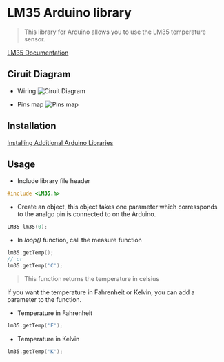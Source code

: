 # LM35 Arduino library

> This library for Arduino allows you to use the LM35 temperature sensor.

[LM35 Documentation](http://www.ti.com/lit/ds/symlink/lm35.pdf)

## Ciruit Diagram
+ Wiring
![Ciruit Diagram](https://github.com/Manghao/LM35/tree/master/schema/schema.png)

+ Pins map
![Pins map](https://github.com/Manghao/LM35/tree/master/schema/pins.png)

## Installation
[Installing Additional Arduino Libraries](https://www.arduino.cc/en/Guide/Libraries)

## Usage
+ Include library file header
```cpp
#include <LM35.h>
```

+ Create an object, this object takes one parameter which corressponds to the analgo pin is connected to on the Arduino.
```cpp
LM35 lm35(0);
```

+ In *loop()* function, call the measure function
```cpp
lm35.getTemp();
// or
lm35.getTemp('C');
```
> This function returns the temperature in celsius

If you want the temperature in Fahrenheit or Kelvin, you can add a parameter to the function.
+ Temperature in Fahrenheit
```cpp
lm35.getTemp('F');
```

+ Temperature in Kelvin
```cpp
lm35.getTemp('K');
```